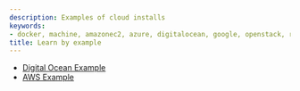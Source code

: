 ```yaml
---
description: Examples of cloud installs
keywords:
- docker, machine, amazonec2, azure, digitalocean, google, openstack, rackspace, softlayer, virtualbox, vmwarefusion, vmwarevcloudair, vmwarevsphere, exoscale
title: Learn by example
---
```


-   [Digital Ocean Example](ocean.md)
-   [AWS Example](aws.md)
